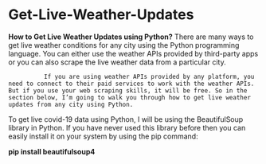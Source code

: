 # Get-Live-Weather-Updates
**How to Get Live Weather Updates using Python?**
        There are many ways to get live weather conditions for any city using the Python programming language. You can either use the weather APIs provided by third-party apps or you can also scrape the live weather data from a particular city.

              If you are using weather APIs provided by any platform, you need to connect to their paid services to work with the weather APIs. But if you use your web scraping skills, it will be free. So in the section below, I’m going to walk you through how to get live weather updates from any city using Python.
To get live covid-19 data using Python, I will be using the BeautifulSoup library in Python. If you have never used this library before then you can easily install it on your system by using the pip command:

**pip install beautifulsoup4**
